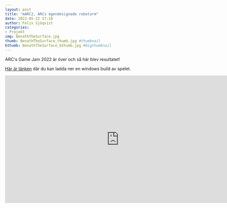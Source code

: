 ```yaml
---
layout: post
title: "mARC2, ARCs egendesignade robotarm"
date: 2022-05-22 17:10
author: Felix Sjöqvist
categories: 
- Projekt
img: BenathTheSurface.jpg
thumb: BenathTheSurface_thumb.jpg #thumbnail
bthumb: BenathTheSurface_bthumb.jpg #bigthumbnail
---
```

ARC's Game Jam 2022 är över och så här blev resultatet!
<!--more-->

[Här är länken](https://arc-sweden.itch.io/arc-game-jam-2022) där du kan ladda ner en windows build av spelet.

<iframe frameborder="0" src="https://itch.io/embed-upload/5833019?color=333333" allowfullscreen="" width="750" height="422"><a href="https://arc-sweden.itch.io/arc-game-jam-2022">Play ARC Game Jam 2022 on itch.io</a></iframe> 
